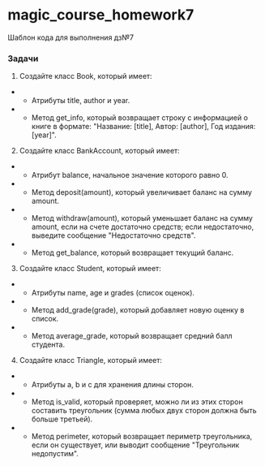 # magic_course_homework7
Шаблон кода для выполнения дз№7


### Задачи

1. Создайте класс Book, который имеет: 
- - Атрибуты title, author и year.
- - Метод get_info, который возвращает строку с информацией о книге в формате: "Название: [title], Автор: [author], Год издания: [year]".

2. Создайте класс BankAccount, который имеет:

- - Атрибут balance, начальное значение которого равно 0.
- - Метод deposit(amount), который увеличивает баланс на сумму amount.
- - Метод withdraw(amount), который уменьшает баланс на сумму amount, если на счете достаточно средств; если недостаточно, выведите сообщение "Недостаточно средств".
- - Метод get_balance, который возвращает текущий баланс.

3. Создайте класс Student, который имеет:

- - Атрибуты name, age и grades (список оценок).
- - Метод add_grade(grade), который добавляет новую оценку в список.
- - Метод average_grade, который возвращает средний балл студента.

4. Создайте класс Triangle, который имеет:

- - Атрибуты a, b и c для хранения длины сторон.
- - Метод is_valid, который проверяет, можно ли из этих сторон составить треугольник (сумма любых двух сторон должна быть больше третьей).
- - Метод perimeter, который возвращает периметр треугольника, если он существует, или выводит сообщение "Треугольник недопустим".
